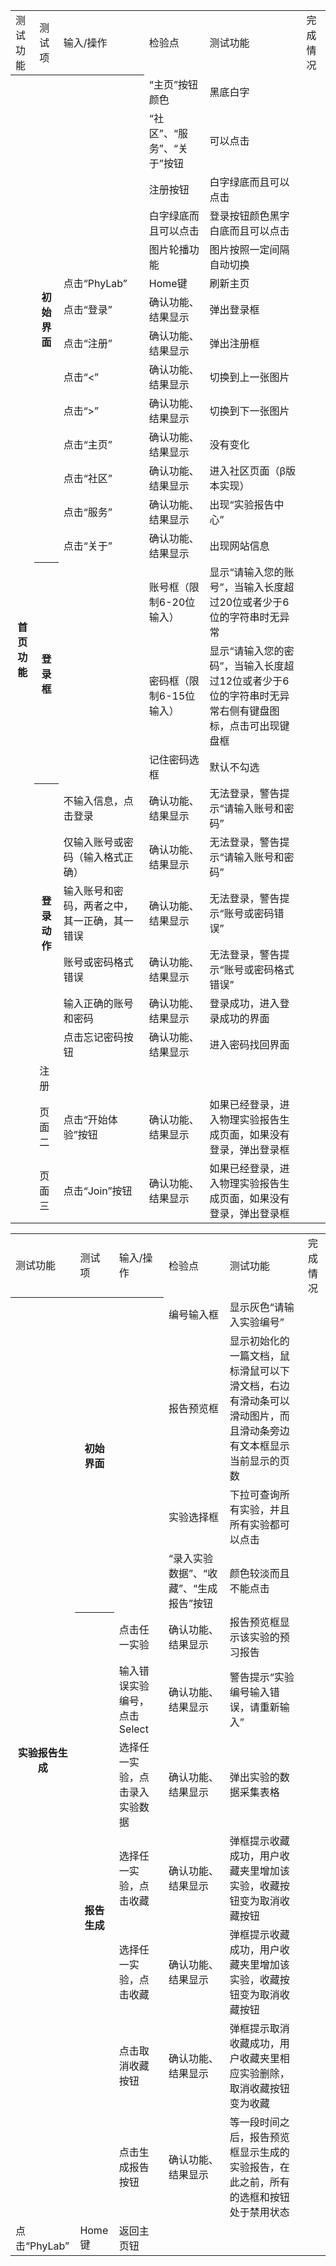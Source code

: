 <table border="0">
  <tr>
    <td>测试功能</td>
    <td>测试项</td>
    <td>输入/操作</td>
    <td>检验点</td>
    <td>测试功能</td>
    <td>完成情况</td>
  </tr>
  <tr>
    <th rowspan="26">首页功能 </th>
    <th rowspan="14">初始界面</th>
    <th rowspan="5"> </th>
    <td>“主页”按钮颜色</td>
    <td>黑底白字</td>
    <td></td>
  </tr>
  <tr>
    <td>“社区”、“服务”、“关于”按钮</td>
    <td>可以点击</td>
    <td></td>
  </tr>  
  <tr>
    <td>注册按钮</td>
    <td>白字绿底而且可以点击</td>
    <td></td>
  </tr>
  <tr>
    <td>白字绿底而且可以点击</td>
    <td>登录按钮颜色黑字白底而且可以点击</td>
    <td></td>
  </tr>  
  <tr>
    <td>图片轮播功能</td>
    <td>图片按照一定间隔自动切换</td>
    <td></td>
  </tr>
  <tr>		
    <td>点击“PhyLab”</td>
    <td>Home键</td>
    <td>刷新主页</td>
    <td></td>
  </tr>
    <tr>
    <td>点击“登录”</td>
    <td>确认功能、结果显示</td>
    <td>弹出登录框</td>
    <td></td>
  </tr>    
  <tr>
    <td>点击“注册”</td>
    <td>确认功能、结果显示</td>
    <td>弹出注册框</td>
    <td></td>
  </tr>  
  <tr>
    <td>点击“<”</td>
    <td>确认功能、结果显示</td>
    <td>切换到上一张图片</td>
    <td></td>
  </tr>
  <tr>
    <td>点击“>”</td>
    <td>确认功能、结果显示</td>
    <td>切换到下一张图片</td>
    <td></td>
  </tr>  
  <tr>
    <td>点击“主页”</td>
    <td>确认功能、结果显示</td>
    <td>没有变化</td>
    <td></td>
  </tr>
  <tr>
    <td>点击“社区”</td>
    <td>确认功能、结果显示</td>
    <td>进入社区页面（β版本实现）</td>
    <td></td>
  </tr> 
  <tr>
    <td>点击“服务”</td>
    <td>确认功能、结果显示</td>
    <td>出现“实验报告中心”</td>
    <td></td>
  </tr>  
  <tr>
    <td>点击“关于”</td>
    <td>确认功能、结果显示</td>
    <td>出现网站信息</td>
    <td></td>
  </tr>
  <tr>
    <th rowspan="3">登录框</th>
    <td></td>
    <td>账号框（限制6-20位输入）</td>
    <td>显示“请输入您的账号”，当输入长度超过20位或者少于6位的字符串时无异常</td>
  </tr>  
  <tr>	
    <td></td>
    <td>密码框（限制6-15位输入）</td>
    <td>显示“请输入您的密码”，当输入长度超过12位或者少于6位的字符串时无异常右侧有键盘图标，点击可出现键盘框</td>
  </tr>  
  <tr>	
    <td></td>
    <td>记住密码选框</td>
    <td>默认不勾选</td>
  </tr>
  <tr>		
    <th rowspan="6">登录动作</th>
    <td>不输入信息，点击登录</td>
    <td>确认功能、结果显示</td>
    <td>无法登录，警告提示“请输入账号和密码”</td>
  </tr>
  <tr>			
    <td>仅输入账号或密码（输入格式正确）</td>
    <td>确认功能、结果显示</td>
    <td>无法登录，警告提示“请输入账号和密码”</td>
  </tr>  
  <tr>			
    <td>输入账号和密码，两者之中，其一正确，其一错误</td>
    <td>确认功能、结果显示</td>
    <td>无法登录，警告提示“账号或密码错误”</td>
  </tr>  
  <tr>			
    <td>账号或密码格式错误</td>
    <td>确认功能、结果显示</td>
    <td>无法登录，警告提示“账号或密码格式错误”</td>
  </tr>  
  <tr>			
    <td>输入正确的账号和密码</td>
    <td>确认功能、结果显示</td>
    <td>登录成功，进入登录成功的界面</td>
  </tr>  
  <tr>			
    <td>点击忘记密码按钮</td>
    <td>确认功能、结果显示</td>
    <td>进入密码找回界面</td>
  </tr>
  </tr>
    <td>注册</td>
  <tr>
    <td>页面二</td>
    <td>点击“开始体验”按钮</td>
    <td>确认功能、结果显示</td>
    <td>如果已经登录，进入物理实验报告生成页面，如果没有登录，弹出登录框</td>
  </tr>		
  <tr>  
    <td>页面三</td>
    <td>点击“Join”按钮</td>
    <td>确认功能、结果显示</td>
    <td>如果已经登录，进入物理实验报告生成页面，如果没有登录，弹出登录框</td>
  </tr>
</table>
<table border="0">
 <tr>
    <td>测试功能</td>
    <td>测试项</td>
    <td>输入/操作</td>
    <td>检验点</td>
    <td>测试功能</td>
    <td>完成情况</td>
  </tr> 
  <tr>
    <th rowspan="11">实验报告生成</th>
    <th rowspan="4">初始界面</th>
    <th rowspan="4"> </th>
    <td>编号输入框</td>
    <td>显示灰色“请输入实验编号”</td>
    <td></td>
  </tr>  
  <tr>
    <td>报告预览框</td>
    <td>显示初始化的一篇文档，鼠标滑鼠可以下滑文档，右边有滑动条可以滑动图片，而且滑动条旁边有文本框显示当前显示的页数</td>
    <td></td>
  </tr> 
  <tr>
    <td>实验选择框</td>
    <td>下拉可查询所有实验，并且所有实验都可以点击</td>
    <td></td>
  </tr>
  <tr>
    <td>“录入实验数据”、“收藏”、“生成报告”按钮</td>
    <td>颜色较淡而且不能点击</td>
    <td></td>
  </tr>
  <tr>
    <th rowspan="7">报告生成</th>
    <td>点击任一实验</td>
    <td>确认功能、结果显示</td>
    <td>报告预览框显示该实验的预习报告</td>
    <td></td>
  </tr>
  <tr>		
    <td>输入错误实验编号，点击Select</td>
    <td>确认功能、结果显示</td>
    <td>警告提示“实验编号输入错误，请重新输入”</td>
    <td></td>
  </tr>  
  <tr>		
    <td>选择任一实验，点击录入实验数据</td>
    <td>确认功能、结果显示</td>
    <td>弹出实验的数据采集表格</td>
    <td></td>
  </tr>  
  <tr>		
    <td>选择任一实验，点击收藏</td>
    <td>确认功能、结果显示</td>
    <td>弹框提示收藏成功，用户收藏夹里增加该实验，收藏按钮变为取消收藏按钮</td>
    <td></td>  <tr>		
    <td>选择任一实验，点击收藏</td>
    <td>确认功能、结果显示</td>
    <td>弹框提示收藏成功，用户收藏夹里增加该实验，收藏按钮变为取消收藏按钮</td>
    <td></td>
  </tr>
  <tr>		
    <td>点击取消收藏按钮</td>
    <td>确认功能、结果显示</td>
    <td>弹框提示取消收藏成功，用户收藏夹里相应实验删除，取消收藏按钮变为收藏</td>
    <td></td>
  </tr>  
  <tr>		
    <td>点击生成报告按钮</td>
    <td>确认功能、结果显示</td>
    <td>等一段时间之后，报告预览框显示生成的实验报告，在此之前，所有的选框和按钮处于禁用状态</td>
    <td></td>
  </tr>  
  <tr>		
    <td>点击“PhyLab”</td>
    <td>Home键</td>
    <td>返回主页钮</td>
    <td></td>
  </tr>
</table>  
